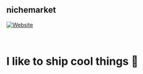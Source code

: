 ## nichemarket

[![Website](https://img.shields.io/github/package-json/v/nichemarket/niche-portfolio?label=nichemarket.ml&style=for-the-badge&url=https%3A%2F%2Fnichemarket.ml)](https://nichemarket.ml)

<br />

# I like to ship cool things 🚀


<!-- Link Variables -->
[Website]: https
